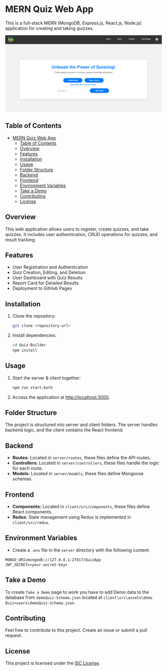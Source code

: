 # MERN Quiz Web App

This is a full-stack MERN (MongoDB, Express.js, React.js, Node.js) application for creating and taking quizzes.

![homepage](client\src\assets\images\homepage.png)

## Table of Contents

- [MERN Quiz Web App](#mern-quiz-web-app)
  - [Table of Contents](#table-of-contents)
  - [Overview](#overview)
  - [Features](#features)
  - [Installation](#installation)
  - [Usage](#usage)
  - [Folder Structure](#folder-structure)
  - [Backend](#backend)
  - [Frontend](#frontend)
  - [Environment Variables](#environment-variables)
  - [Take a Demo](#take-a-demo)
  - [Contributing](#contributing)
  - [License](#license)

## Overview

This web application allows users to register, create quizzes, and take quizzes. It includes user authentication, CRUD operations for quizzes, and result tracking.

## Features

- User Registration and Authentication
- Quiz Creation, Editing, and Deletion
- User Dashboard with Quiz Results
- Report Card for Detailed Results
- Deployment to GitHub Pages

## Installation

1. Clone the repository:

   ```bash
   git clone <repository-url>
   ```

2. Install dependencies:

   ```bash
   cd Quiz-Builder
   npm install
   ```

## Usage

1. Start the server & client together:

   ```bash
   npm run start:both
   ```

2. Access the application at [http://localhost:3000](http://localhost:3000).

## Folder Structure

The project is structured into server and client folders. The server handles backend logic, and the client contains the React frontend.

## Backend

- **Routes:** Located in `server/routes`, these files define the API routes.
- **Controllers:** Located in `server/controllers`, these files handle the logic for each route.
- **Models:** Located in `server/models`, these files define Mongoose schemas.

## Frontend

- **Components:** Located in `client/src/components`, these files define React components.
- **Redux:** State management using Redux is implemented in `client/src/redux`.

## Environment Variables

- Create a `.env` file in the `server` directory with the following content:

```env
MONGO_URI=mongodb://127.0.0.1:27017/QuizApp
JWT_SECRET=<your-secret-key>
```

## Take a Demo

To create `Take a Demo` page to work you have to add Demo data to the database from `demoQuiz-Schema.json` located at `client\src\assets\demo Quiz+users\demoQuiz-Schema.json`.

## Contributing

Feel free to contribute to this project. Create an issue or submit a pull request.

## License

This project is licensed under the [ISC License](LICENSE).
